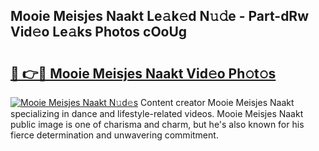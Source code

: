 ## Mooie Meisjes Naakt Le𝚊k𝚎d N𝚞𝚍e - Part-dRw Vid𝚎o Le𝚊ks Photos cOoUg

# <h2><a href="http://fbadaxn.evod.top/?m=Mooie+Meisjes+Naakt">🔗 👉🔴 Mooie Meisjes Naakt Vid𝚎o Ph𝚘t𝚘s</a></h2>

[![Mooie Meisjes Naakt N𝚞d𝚎s](https://i.imgur.com/8V9OHl7.gif)](http://fbadaxn.evod.top/?m=Mooie+Meisjes+Naakt)
Content creator Mooie Meisjes Naakt specializing in dance and lifestyle-related videos. Mooie Meisjes Naakt public image is one of charisma and charm, but he's also known for his fierce determination and unwavering commitment. 
